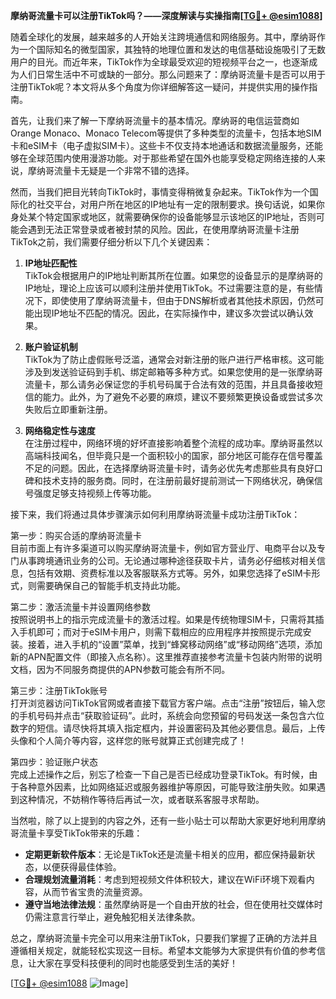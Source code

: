 **摩纳哥流量卡可以注册TikTok吗？——深度解读与实操指南[[TG💪+ @esim1088](https://t.me/s/esim1088)]**

随着全球化的发展，越来越多的人开始关注跨境通信和网络服务。其中，摩纳哥作为一个国际知名的微型国家，其独特的地理位置和发达的电信基础设施吸引了无数用户的目光。而近年来，TikTok作为全球最受欢迎的短视频平台之一，也逐渐成为人们日常生活中不可或缺的一部分。那么问题来了：摩纳哥流量卡是否可以用于注册TikTok呢？本文将从多个角度为你详细解答这一疑问，并提供实用的操作指南。

首先，让我们来了解一下摩纳哥流量卡的基本情况。摩纳哥的电信运营商如Orange Monaco、Monaco Telecom等提供了多种类型的流量卡，包括本地SIM卡和eSIM卡（电子虚拟SIM卡）。这些卡不仅支持本地通话和数据流量服务，还能够在全球范围内使用漫游功能。对于那些希望在国外也能享受稳定网络连接的人来说，摩纳哥流量卡无疑是一个非常不错的选择。

然而，当我们把目光转向TikTok时，事情变得稍微复杂起来。TikTok作为一个国际化的社交平台，对用户所在地区的IP地址有一定的限制要求。换句话说，如果你身处某个特定国家或地区，就需要确保你的设备能够显示该地区的IP地址，否则可能会遇到无法正常登录或者被封禁的风险。因此，在使用摩纳哥流量卡注册TikTok之前，我们需要仔细分析以下几个关键因素：

1. **IP地址匹配性**  
   TikTok会根据用户的IP地址判断其所在位置。如果您的设备显示的是摩纳哥的IP地址，理论上应该可以顺利注册并使用TikTok。不过需要注意的是，有些情况下，即使使用了摩纳哥流量卡，但由于DNS解析或者其他技术原因，仍然可能出现IP地址不匹配的情况。因此，在实际操作中，建议多次尝试以确认效果。

2. **账户验证机制**  
   TikTok为了防止虚假账号泛滥，通常会对新注册的账户进行严格审核。这可能涉及到发送验证码到手机、绑定邮箱等多种方式。如果您使用的是一张摩纳哥流量卡，那么请务必保证您的手机号码属于合法有效的范围，并且具备接收短信的能力。此外，为了避免不必要的麻烦，建议不要频繁更换设备或尝试多次失败后立即重新注册。

3. **网络稳定性与速度**  
   在注册过程中，网络环境的好坏直接影响着整个流程的成功率。摩纳哥虽然以高端科技闻名，但毕竟只是一个面积较小的国家，部分地区可能存在信号覆盖不足的问题。因此，在选择摩纳哥流量卡时，请务必优先考虑那些具有良好口碑和技术支持的服务商。同时，在注册前最好提前测试一下网络状况，确保信号强度足够支持视频上传等功能。

接下来，我们将通过具体步骤演示如何利用摩纳哥流量卡成功注册TikTok：

第一步：购买合适的摩纳哥流量卡  
目前市面上有许多渠道可以购买摩纳哥流量卡，例如官方营业厅、电商平台以及专门从事跨境通讯业务的公司。无论通过哪种途径获取卡片，请务必仔细核对相关信息，包括有效期、资费标准以及客服联系方式等。另外，如果您选择了eSIM卡形式，则需要确保自己的智能手机支持此功能。

第二步：激活流量卡并设置网络参数  
按照说明书上的指示完成流量卡的激活过程。如果是传统物理SIM卡，只需将其插入手机即可；而对于eSIM卡用户，则需下载相应的应用程序并按照提示完成安装。接着，进入手机的“设置”菜单，找到“蜂窝移动网络”或“移动网络”选项，添加新的APN配置文件（即接入点名称）。这里推荐直接参考流量卡包装内附带的说明文档，因为不同服务商提供的APN参数可能会有所不同。

第三步：注册TikTok账号  
打开浏览器访问TikTok官网或者直接下载官方客户端。点击“注册”按钮后，输入您的手机号码并点击“获取验证码”。此时，系统会向您预留的号码发送一条包含六位数字的短信。请尽快将其填入指定框内，并设置密码及其他必要信息。最后，上传头像和个人简介等内容，这样您的账号就算正式创建完成了！

第四步：验证账户状态  
完成上述操作之后，别忘了检查一下自己是否已经成功登录TikTok。有时候，由于各种意外因素，比如网络延迟或服务器维护等原因，可能导致注册失败。如果遇到这种情况，不妨稍作等待后再试一次，或者联系客服寻求帮助。

当然啦，除了以上提到的内容之外，还有一些小贴士可以帮助大家更好地利用摩纳哥流量卡享受TikTok带来的乐趣：

- **定期更新软件版本**：无论是TikTok还是流量卡相关的应用，都应保持最新状态，以便获得最佳体验。
- **合理规划流量消耗**：考虑到短视频文件体积较大，建议在WiFi环境下观看内容，从而节省宝贵的流量资源。
- **遵守当地法律法规**：虽然摩纳哥是一个自由开放的社会，但在使用社交媒体时仍需注意言行举止，避免触犯相关法律条款。

总之，摩纳哥流量卡完全可以用来注册TikTok，只要我们掌握了正确的方法并且遵循相关规定，就能轻松实现这一目标。希望本文能够为大家提供有价值的参考信息，让大家在享受科技便利的同时也能感受到生活的美好！  

[[TG💪+ @esim1088](https://t.me/s/esim1088) ![Image](https://i.postimg.cc/4NQfJmqS/Snipaste-2025-05-13-00-14-12.png)]